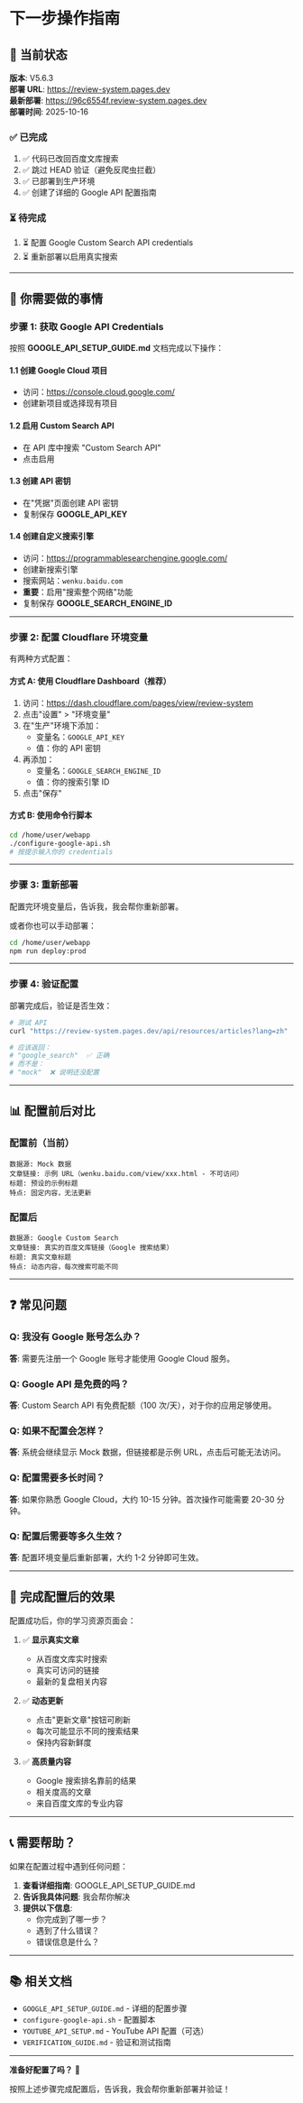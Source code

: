 # 下一步操作指南

## 🎯 当前状态

**版本**: V5.6.3  
**部署 URL**: https://review-system.pages.dev  
**最新部署**: https://96c6554f.review-system.pages.dev  
**部署时间**: 2025-10-16

### ✅ 已完成
1. ✅ 代码已改回百度文库搜索
2. ✅ 跳过 HEAD 验证（避免反爬虫拦截）
3. ✅ 已部署到生产环境
4. ✅ 创建了详细的 Google API 配置指南

### ⏳ 待完成
1. ⏳ 配置 Google Custom Search API credentials
2. ⏳ 重新部署以启用真实搜索

---

## 📝 你需要做的事情

### 步骤 1: 获取 Google API Credentials

按照 **GOOGLE_API_SETUP_GUIDE.md** 文档完成以下操作：

#### 1.1 创建 Google Cloud 项目
- 访问：https://console.cloud.google.com/
- 创建新项目或选择现有项目

#### 1.2 启用 Custom Search API
- 在 API 库中搜索 "Custom Search API"
- 点击启用

#### 1.3 创建 API 密钥
- 在"凭据"页面创建 API 密钥
- 复制保存 **GOOGLE_API_KEY**

#### 1.4 创建自定义搜索引擎
- 访问：https://programmablesearchengine.google.com/
- 创建新搜索引擎
- 搜索网站：`wenku.baidu.com`
- **重要**：启用"搜索整个网络"功能
- 复制保存 **GOOGLE_SEARCH_ENGINE_ID**

---

### 步骤 2: 配置 Cloudflare 环境变量

有两种方式配置：

#### 方式 A: 使用 Cloudflare Dashboard（推荐）

1. 访问：https://dash.cloudflare.com/pages/view/review-system
2. 点击"设置" > "环境变量"
3. 在"生产"环境下添加：
   - 变量名：`GOOGLE_API_KEY`
   - 值：你的 API 密钥
4. 再添加：
   - 变量名：`GOOGLE_SEARCH_ENGINE_ID`
   - 值：你的搜索引擎 ID
5. 点击"保存"

#### 方式 B: 使用命令行脚本

```bash
cd /home/user/webapp
./configure-google-api.sh
# 按提示输入你的 credentials
```

---

### 步骤 3: 重新部署

配置完环境变量后，告诉我，我会帮你重新部署。

或者你也可以手动部署：
```bash
cd /home/user/webapp
npm run deploy:prod
```

---

### 步骤 4: 验证配置

部署完成后，验证是否生效：

```bash
# 测试 API
curl "https://review-system.pages.dev/api/resources/articles?lang=zh" | jq '.source'

# 应该返回：
# "google_search"  ✅ 正确
# 而不是：
# "mock"  ❌ 说明还没配置
```

---

## 📊 配置前后对比

### 配置前（当前）
```
数据源: Mock 数据
文章链接: 示例 URL（wenku.baidu.com/view/xxx.html - 不可访问）
标题: 预设的示例标题
特点: 固定内容，无法更新
```

### 配置后
```
数据源: Google Custom Search
文章链接: 真实的百度文库链接（Google 搜索结果）
标题: 真实文章标题
特点: 动态内容，每次搜索可能不同
```

---

## ❓ 常见问题

### Q: 我没有 Google 账号怎么办？
**答**: 需要先注册一个 Google 账号才能使用 Google Cloud 服务。

### Q: Google API 是免费的吗？
**答**: Custom Search API 有免费配额（100 次/天），对于你的应用足够使用。

### Q: 如果不配置会怎样？
**答**: 系统会继续显示 Mock 数据，但链接都是示例 URL，点击后可能无法访问。

### Q: 配置需要多长时间？
**答**: 如果你熟悉 Google Cloud，大约 10-15 分钟。首次操作可能需要 20-30 分钟。

### Q: 配置后需要等多久生效？
**答**: 配置环境变量后重新部署，大约 1-2 分钟即可生效。

---

## 🎯 完成配置后的效果

配置成功后，你的学习资源页面会：

1. ✅ **显示真实文章**
   - 从百度文库实时搜索
   - 真实可访问的链接
   - 最新的复盘相关内容

2. ✅ **动态更新**
   - 点击"更新文章"按钮可刷新
   - 每次可能显示不同的搜索结果
   - 保持内容新鲜度

3. ✅ **高质量内容**
   - Google 搜索排名靠前的结果
   - 相关度高的文章
   - 来自百度文库的专业内容

---

## 📞 需要帮助？

如果在配置过程中遇到任何问题：

1. **查看详细指南**: GOOGLE_API_SETUP_GUIDE.md
2. **告诉我具体问题**: 我会帮你解决
3. **提供以下信息**:
   - 你完成到了哪一步？
   - 遇到了什么错误？
   - 错误信息是什么？

---

## 📚 相关文档

- `GOOGLE_API_SETUP_GUIDE.md` - 详细的配置步骤
- `configure-google-api.sh` - 配置脚本
- `YOUTUBE_API_SETUP.md` - YouTube API 配置（可选）
- `VERIFICATION_GUIDE.md` - 验证和测试指南

---

**准备好配置了吗？** 🚀

按照上述步骤完成配置后，告诉我，我会帮你重新部署并验证！

